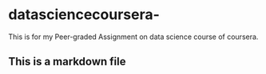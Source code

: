 # datasciencecoursera-
This is for my Peer-graded Assignment on data science course of coursera.

## This is a markdown file

